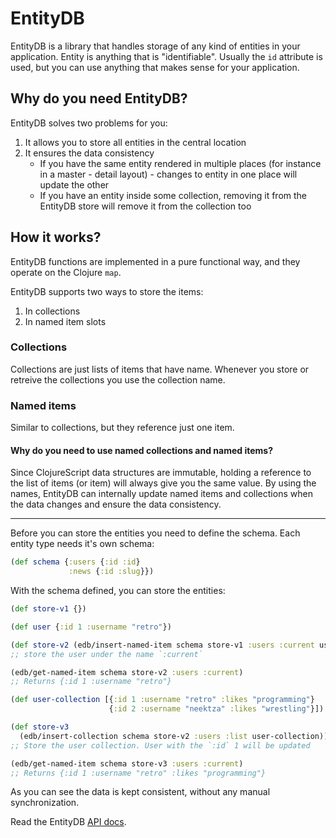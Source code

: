 # EntityDB

EntityDB is a library that handles storage of any kind of entities in your application. Entity is anything that is "identifiable". Usually the `id` attribute is used, but you can use anything that makes sense for your application.

## Why do you need EntityDB?

EntityDB solves two problems for you:

1. It allows you to store all entities in the central location 
2. It ensures the data consistency
    - If you have the same entity rendered in multiple places (for instance in a master - detail layout) - changes to entity in one place will update the other
    - If you have an entity inside some collection, removing it from the EntityDB store will remove it from the collection too

## How it works?

EntityDB functions are implemented in a pure functional way, and they operate on the Clojure `map`. 

EntityDB supports two ways to store the items:

1. In collections
2. In named item slots

### Collections

Collections are just lists of items that have name. Whenever you store or retreive the collections you use the collection name.

### Named items

Similar to collections, but they reference just one item.

#### Why do you need to use named collections and named items?

Since ClojureScript data structures are immutable, holding a reference to the list of items (or item) will always give you the same value. By using the names, EntityDB can internally update named items and collections when the data changes and ensure the data consistency.

---

Before you can store the entities you need to define the schema. Each entity type needs it's own schema:

```clojure
(def schema {:users {:id :id}
             :news {:id :slug}})
```

With the schema defined, you can store the entities:

```clojure
(def store-v1 {})

(def user {:id 1 :username "retro"})

(def store-v2 (edb/insert-named-item schema store-v1 :users :current user))
;; store the user under the name `:current`

(edb/get-named-item schema store-v2 :users :current)
;; Returns {:id 1 :username "retro"}

(def user-collection [{:id 1 :username "retro" :likes "programming"}
                      {:id 2 :username "neektza" :likes "wrestling"}])

(def store-v3
  (edb/insert-collection schema store-v2 :users :list user-collection))
;; Store the user collection. User with the `:id` 1 will be updated

(edb/get-named-item schema store-v3 :users :current)
;; Returns {:id 1 :username "retro" :likes "programming"}
```
As you can see the data is kept consistent, without any manual synchronization.

Read the EntityDB [API docs](api/keechma.edb.html).